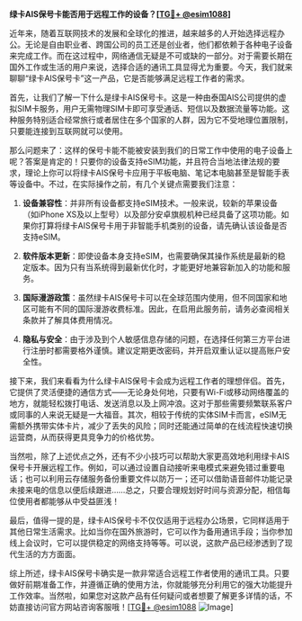 **绿卡AIS保号卡能否用于远程工作的设备？[[TG💪+ @esim1088](https://t.me/s/esim1088)]**

近年来，随着互联网技术的发展和全球化的推进，越来越多的人开始选择远程办公。无论是自由职业者、跨国公司的员工还是创业者，他们都依赖于各种电子设备来完成工作。而在这过程中，网络通信无疑是不可或缺的一部分。对于需要长期在国外工作或生活的用户来说，选择合适的通讯工具显得尤为重要。今天，我们就来聊聊“绿卡AIS保号卡”这一产品，它是否能够满足远程工作者的需求。

首先，让我们了解一下什么是绿卡AIS保号卡。这是一种由泰国AIS公司提供的虚拟SIM卡服务，用户无需物理SIM卡即可享受通话、短信以及数据流量等功能。这种服务特别适合经常旅行或者居住在多个国家的人群，因为它不受地理位置限制，只要能连接到互联网就可以使用。

那么问题来了：这样的保号卡能不能被安装到我们的日常工作中使用的电子设备上呢？答案是肯定的！只要你的设备支持eSIM功能，并且符合当地法律法规的要求，理论上你可以将绿卡AIS保号卡应用于平板电脑、笔记本电脑甚至是智能手表等设备中。不过，在实际操作之前，有几个关键点需要我们注意：

1. **设备兼容性**：并非所有设备都支持eSIM技术。一般来说，较新的苹果设备（如iPhone XS及以上型号）以及部分安卓旗舰机种已经具备了这项功能。如果你打算将绿卡AIS保号卡用于非智能手机类别的设备，请先确认该设备是否支持eSIM。

2. **软件版本更新**：即使设备本身支持eSIM，也需要确保其操作系统是最新的稳定版本。因为只有当系统得到最新优化时，才能更好地兼容新加入的功能和服务。

3. **国际漫游政策**：虽然绿卡AIS保号卡可以在全球范围内使用，但不同国家和地区可能有不同的国际漫游收费标准。因此，在启用此服务前，请务必查阅相关条款并了解具体费用情况。

4. **隐私与安全**：由于涉及到个人敏感信息存储的问题，在选择任何第三方平台进行注册时都需要格外谨慎。建议定期更改密码，并开启双重认证以提高账户安全性。

接下来，我们来看看为什么绿卡AIS保号卡会成为远程工作者的理想伴侣。首先，它提供了灵活便捷的通信方式——无论身处何地，只要有Wi-Fi或移动网络覆盖的地方，就能轻松拨打电话、发送消息以及上网冲浪。这对于那些需要频繁联系客户或同事的人来说无疑是一大福音。其次，相较于传统的实体SIM卡而言，eSIM无需额外携带实体卡片，减少了丢失的风险；同时还能通过简单的在线流程快速切换运营商，从而获得更具竞争力的价格优势。

当然啦，除了上述优点之外，还有不少小技巧可以帮助大家更高效地利用绿卡AIS保号卡开展远程工作。例如，可以通过设置自动接听来电模式来避免错过重要电话；也可以利用云存储服务备份重要文件以防万一；还可以借助语音邮件功能记录未接来电的信息以便后续跟进……总之，只要合理规划好时间与资源分配，相信每位使用者都能够从中受益匪浅！

最后，值得一提的是，绿卡AIS保号卡不仅仅适用于远程办公场景，它同样适用于其他日常生活需求。比如当你在国外旅游时，它可以作为备用通讯手段；当你参加线上会议时，它可以提供稳定的网络支持等等。可以说，这款产品已经渗透到了现代生活的方方面面。

综上所述，绿卡AIS保号卡确实是一款非常适合远程工作者使用的通讯工具。只要做好前期准备工作，并遵循正确的使用方法，你就能够充分利用它的强大功能提升工作效率。当然啦，如果您对这款产品有任何疑问或者想要了解更多详情的话，不妨直接访问官方网站咨询客服哦！[[TG💪+ @esim1088](https://t.me/s/esim1088) ![Image](https://i.postimg.cc/4NQfJmqS/Snipaste-2025-05-13-00-14-12.png)]